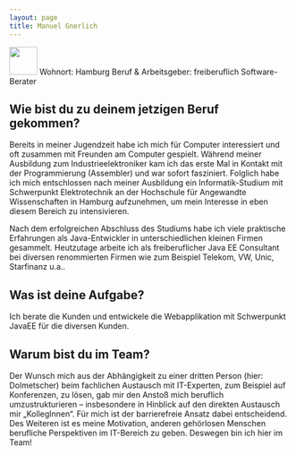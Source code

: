 ```yaml
---
layout: page
title: Manuel Gnerlich
---
```

<img src="{{ site.baseurl }}public/images/magn_small.jpg" height="50">
Wohnort: Hamburg 
Beruf & Arbeitsgeber: freiberuflich Software-Berater

## Wie bist du zu deinem jetzigen Beruf gekommen?
Bereits in meiner Jugendzeit habe ich mich für Computer interessiert und oft zusammen mit Freunden am Computer gespielt. Während meiner Ausbildung zum Industrieelektroniker kam ich das erste Mal in Kontakt mit der Programmierung (Assembler) und war sofort fasziniert. Folglich habe ich mich entschlossen nach meiner Ausbildung ein Informatik-Studium mit Schwerpunkt Elektrotechnik an der Hochschule für Angewandte Wissenschaften in Hamburg aufzunehmen, um mein Interesse in eben diesem Bereich zu intensivieren.

Nach dem erfolgreichen Abschluss des Studiums habe ich viele praktische Erfahrungen als Java-Entwickler in unterschiedlichen kleinen Firmen gesammelt. Heutzutage arbeite ich als freiberuflicher Java EE Consultant bei diversen renommierten Firmen wie zum Beispiel Telekom, VW, Unic, Starfinanz u.a..

## Was ist deine Aufgabe?
Ich berate die Kunden und entwickele die Webapplikation mit Schwerpunkt JavaEE für die diversen Kunden.

## Warum bist du im Team?
Der Wunsch mich aus der Abhängigkeit zu einer dritten Person (hier: Dolmetscher) beim fachlichen Austausch mit IT-Experten, zum Beispiel auf Konferenzen, zu lösen, gab mir den Anstoß mich beruflich umzustrukturieren – insbesondere in Hinblick auf den direkten Austausch mir „KollegInnen“. Für mich ist der barrierefreie Ansatz dabei entscheidend. Des Weiteren ist es meine Motivation, anderen gehörlosen Menschen berufliche Perspektiven im IT-Bereich zu geben. Deswegen bin ich hier im Team!
